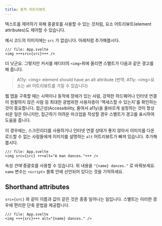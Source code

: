 ```yaml
---
title: 동적 어트리뷰트
---
```


텍스트를 제어하기 위해 중괄호를 사용할 수 있는 것처럼, 요소 어트리뷰트(element attributes)도 제어할 수 있습니다.

예시 코드의 이미지에는 `src` 가 없습니다. 아래처럼 추가해봅시다.

```svelte
/// file: App.svelte
<img +++src={src}+++ />
```

더 낫군요. 그렇지만 커서를 에디터의 `<img>`위에 올리면 스벨트가 다음과 같은 경고를 해 줍니다.

> A11y: &lt;img&gt; element should have an alt attribute (번역: A11y: &lt;img&gt;요소는 alt 어트리뷰트를 가질 수 있습니다)

웹 앱을 구축할 때는 시력이나 동작에 장애가 있는 사람, 강력한 하드웨어나 인터넷 연결이 원활하지 않은 사람 등 최대한 광범위한 사용자층이 '액세스할 수 있는지'를 확인하는 것이 중요합니다. 접근성(Accessibility, 줄여서 a11y)을 올바르게 설정하는 것이 항상 쉬운 일은 아니지만, 접근하기 어려운 마크업을 작성할 경우 스벨트가 경고를 표시하여 도움을 줍니다.

이 경우에는, 스크린리더를 사용하거나 인터넷 연결 상태가 좋지 않아서 이미지를 다운로드할 수 없는 사람들에게 이미지를 설명하는 `alt` 어트리뷰트가 빠져 있습니다. 추가해 봅시다.

```svelte
/// file: App.svelte
<img src={src} +++alt="A man dances."+++ />
```

속성 _안에_ 중괄호를 사용할 수 있습니다. 위 내용을 `"{name} dances."` 로 바꿔보세요. `name` 변수는 `<script>` 블록 안에 선언되어 있다는 것을 기억하세요.

## Shorthand attributes

`src={src}` 와 같이 이름과 값이 같은 것은 종종 일어나는 일입니다. 스벨트는 이러한 경우에 편리한 단축 문법을 제공합니다.

```svelte
/// file: App.svelte
<img +++{src}+++ alt="{name} dances." />
```
